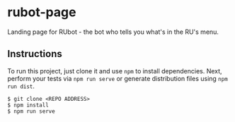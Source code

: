 # rubot-page
Landing page for RUbot - the bot who tells you what's in the RU's menu.

## Instructions
To run this project, just clone it and use `npm` to install dependencies. Next, perform your tests via `npm run serve` or generate distribution files using `npm run dist`.

```
$ git clone <REPO ADDRESS>
$ npm install
$ npm run serve
```
